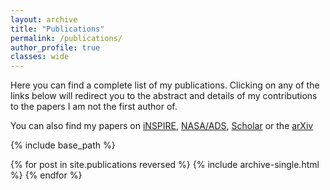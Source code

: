 ```yaml
---
layout: archive
title: "Publications"
permalink: /publications/
author_profile: true
classes: wide
---
```


Here you can find a complete list of my publications. Clicking on any of the links below will redirect you to the abstract and details of my contributions to the papers I am not the first author of.

You can also find my papers on [<i class="ai ai-inspire ai-fw"></i> iNSPIRE](https://inspirehep.net/authors/1844718), [<i class="ai ai-ads-square ai-fw"></i> NASA/ADS](https://ui.adsabs.harvard.edu/search/q=%20author%3A%22Iacovelli%2C%20Francesco%22&sort=date%20desc%2C%20bibcode%20desc&p_=0), [<i class="ai ai-google-scholar-square ai-fw"></i> Scholar](https://scholar.google.com/citations?hl=it&user=aTpQvZAAAAAJ) or the [<i class="ai ai-arxiv ai-fw"></i> arXiv](https://arxiv.org/a/0000-0002-4875-5862.html)


{% include base_path %}

{% for post in site.publications reversed %}
  {% include archive-single.html %}
{% endfor %}
